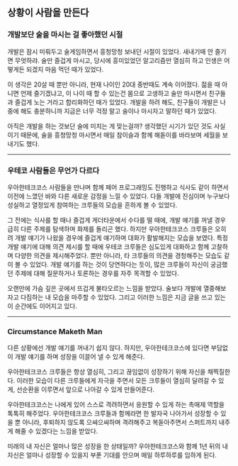 ## 상황이 사람을 만든다

### 개발보단 술을 마시는 걸 좋아했던 시절
개발은 잠시 미뤄두고 술게임하면서 흥청망청 보내던 시절이 있었다.
새내기때 안 즐기면 무엇하랴. 술만 즐겁게 마시고, 당시에 흥미있었던 알고리즘만 열심히 하고 인생은 어떻게든 되겠지 마음 먹던 때가 있었다.

이 생각은 20살 때 뿐만 아니라, 현재 나이인 20대 중반때도 계속 이어졌다. 
젊을 때 아니면 언제 즐기겠냐고, 이 나이 때 할 수 있는건 몸으로 고생하고 술만 마시면서 친구들과 즐겁게 노는 거라고 합리화하던 때가 있었다.
개발을 하려 해도, 친구들이 개발은 나중에 해도 충분하니까 지금은 너무 걱정 말고 술이나 마시자고 말하던 때가 있었다.

아직은 개발을 하는 것보단 술에 미치는 게 맞는걸까? 생각했던 시기가 있던 것도 사실이기 때문에, 술을 흥청망청 마시면서 매일 참이슬과 함께 해돋이를 바라보며 세월을 보내기도 했다.
* * *
### 우테코 사람들은 무언가 다르다
우아한테크코스 사람들을 만나며 함께 페어 프로그래밍도 진행하고 식사도 같이 하면서 이전에 느꼈던 바와 다른 새로운 감정을 느낄 수 있었다.
다들 개발에 진심이며 누구보다 성실하고 열정있게 참여하는 크루들의 모습을 흔하게 볼 수 있었다.

그 전에는 식사를 할 때나 즐겁게 게더타운에서 수다를 떨 때에, 개발 얘기를 꺼낼 경우 급히 다른 주제를 탐색하며 화제를 돌리곤 했다.
하지만 우아한테크코스 크루들은 오히려 개발 얘기가 나왔을 경우에 즐겁게 얘기하며 대화가 활발해지는 모습을 보였다.
특정 개발 얘기에 대해 의견 제시를 할 때에 우테코 크루들은 심도있게 대화하고 함께 고찰하며 다양한 의견을 제시해주었다.
뿐만 아니라, 타 크루들의 의견을 경청해주는 모습도 같이 볼 수 있었다.
개발 얘기를 하는 것이 당연하다는 듯이, 많은 크루들이 자신이 궁금했던 주제에 대해 질문하거나 토론하는 경우를 자주 목격할 수 있었다.

오랜만에 가슴 깊은 곳에서 뜨겁게 불타오르는 느낌을 받았다. 
술보다 개발에 열중해보자고 다짐하는 내 모습을 마주할 수 있었다.
그리고 이러한 느낌은 지금 글을 쓰고 있는 이 순간에도 이어지고 있다.
* * *
### Circumstance Maketh Man
다른 상황에선 개발 얘기를 꺼내기 쉽지 않다. 하지만, 우아한테크코스에 있다면 부담없이 개발 얘기를 하며 성장을 이끌어 낼 수 있게 해준다.

우아한테크코스 크루들은 항상 열심히, 그리고 끊임없이 성장하기 위해 자신을 채찍질한다. 
이러한 모습이 다른 크루들에게 자극을 주면서 모든 크루들이 열심히 달려갈 수 있게, 선순환을 이루면서 앞으로 나아갈 수 있게 만들어준다.

우아한테크코스는 나에게 있어 스스로 격려하면서 응원할 수 있게 하는 촉매제 역할을 톡톡히 해주었다.
우아한테크코스 크루들과 함께라면 한 발자국 나아가서 성장할 수 있을 뿐 아니라, 후퇴하지 않도록 으쌰으쌰하며 격려해주고 복돋아주면서 스퍼트까지 내주게 해줄 수 있겠다는 느낌을 받았다.

미래의 내 자신은 얼마나 많은 성장을 한 상태일까?
우아한테크코스와 함께 1년 뒤의 내 자신은 얼마나 성장할 수 있을지 부푼 기대를 안으며 매일 하루하루를 임하게 된다.
